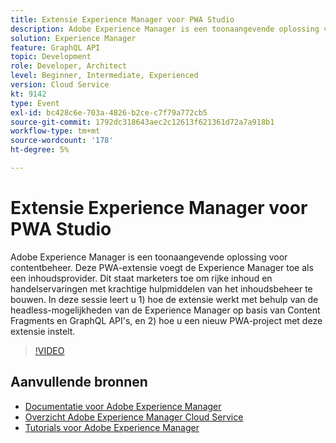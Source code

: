 ```yaml
---
title: Extensie Experience Manager voor PWA Studio
description: Adobe Experience Manager is een toonaangevende oplossing voor contentbeheer. Deze PWA-extensie voegt de Experience Manager toe als een inhoudsprovider. Dit staat marketers toe om rijke inhoud en handelservaringen met krachtige hulpmiddelen van het inhoudsbeheer te bouwen. In deze sessie leert u 1) hoe de extensie werkt met behulp van de headless-mogelijkheden van de Experience Manager op basis van Content Fragments en GraphQL API's, en 2) hoe u een nieuw PWA-project met deze extensie instelt.
solution: Experience Manager
feature: GraphQL API
topic: Development
role: Developer, Architect
level: Beginner, Intermediate, Experienced
version: Cloud Service
kt: 9142
type: Event
exl-id: bc428c6e-703a-4826-b2ce-c7f79a772cb5
source-git-commit: 1792dc318643aec2c12613f621361d72a7a918b1
workflow-type: tm+mt
source-wordcount: '178'
ht-degree: 5%

---
```


# Extensie Experience Manager voor PWA Studio

Adobe Experience Manager is een toonaangevende oplossing voor contentbeheer. Deze PWA-extensie voegt de Experience Manager toe als een inhoudsprovider. Dit staat marketers toe om rijke inhoud en handelservaringen met krachtige hulpmiddelen van het inhoudsbeheer te bouwen. In deze sessie leert u 1) hoe de extensie werkt met behulp van de headless-mogelijkheden van de Experience Manager op basis van Content Fragments en GraphQL API&#39;s, en 2) hoe u een nieuw PWA-project met deze extensie instelt.

>[!VIDEO](https://video.tv.adobe.com/v/337581/?quality=12&learn=on&hidetitle=true)

## Aanvullende bronnen

- [Documentatie voor Adobe Experience Manager ](https://experienceleague.adobe.com/docs/experience-manager-cloud-service.html)
- [Overzicht Adobe Experience Manager Cloud Service](https://experienceleague.adobe.com/docs/experience-manager-cloud-service/overview/home.html)
- [Tutorials voor Adobe Experience Manager](https://experienceleague.adobe.com/docs/experience-manager-tutorials.html)
